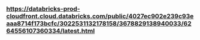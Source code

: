 ### https://databricks-prod-cloudfront.cloud.databricks.com/public/4027ec902e239c93eaaa8714f173bcfc/3022531132178158/3678829138940033/6264556107360334/latest.html
